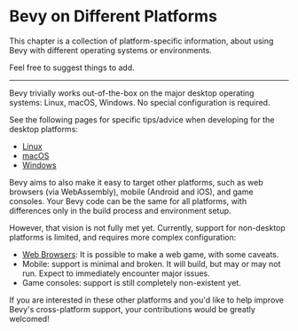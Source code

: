 # Bevy on Different Platforms

This chapter is a collection of platform-specific information, about using
Bevy with different operating systems or environments.

Feel free to suggest things to add.

---

Bevy trivially works out-of-the-box on the major desktop operating systems:
Linux, macOS, Windows. No special configuration is required.

See the following pages for specific tips/advice when developing for the
desktop platforms:
 - [Linux](./linux.md)
 - [macOS](./macos.md)
 - [Windows](./windows.md)

Bevy aims to also make it easy to target other platforms, such as web browsers
(via WebAssembly), mobile (Android and iOS), and game consoles. Your Bevy
code can be the same for all platforms, with differences only in the build
process and environment setup.

However, that vision is not fully met yet. Currently, support for non-desktop
platforms is limited, and requires more complex configuration:

 - [Web Browsers](./wasm.md): It is possible to make a web game, with some caveats.
 - Mobile: support is minimal and broken. It will build, but may or may not run.
   Expect to immediately encounter major issues.
 - Game consoles: support is still completely non-existent yet.
 
If you are interested in these other platforms and you'd like to help improve
Bevy's cross-platform support, your contributions would be greatly welcomed!
